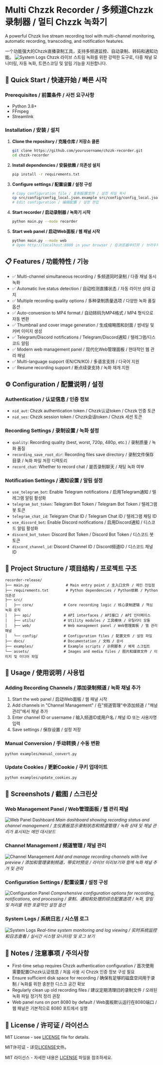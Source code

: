 # Multi Chzzk Recorder / 多频道Chzzk录制器 / 멀티 Chzzk 녹화기

A powerful Chzzk live stream recording tool with multi-channel monitoring, automatic recording, transcoding, and notification features.

一个功能强大的Chzzk直播录制工具，支持多频道监控、自动录制、转码和通知功能。
![System Logs](assets/screenshots/logo.png)
Chzzk 라이브 스트림 녹화를 위한 강력한 도구로, 다중 채널 모니터링, 자동 녹화, 트랜스코딩 및 알림 기능을 지원합니다.

## 🚀 Quick Start / 快速开始 / 빠른 시작

### Prerequisites / 前置条件 / 사전 요구사항

- Python 3.8+
- FFmpeg
- Streamlink

### Installation / 安装 / 설치

1. **Clone the repository / 克隆仓库 / 저장소 클론**
   ```bash
   git clone https://github.com/yourusername/chzzk-recorder.git
   cd chzzk-recorder
   ```

2. **Install dependencies / 安装依赖 / 의존성 설치**
   ```bash
   pip install -r requirements.txt
   ```

3. **Configure settings / 配置设置 / 설정 구성**
   ```bash
   # Copy configuration file / 复制配置文件 / 설정 파일 복사
   cp src/config/config_local.json.example src/config/config_local.json
   # Edit configuration / 编辑配置 / 설정 편집
   ```

4. **Start recorder / 启动录制器 / 녹화기 시작**
   ```bash
   python main.py --mode recorder
   ```

5. **Start web panel / 启动Web面板 / 웹 패널 시작**
   ```bash
   python main.py --mode web
   # Open http://localhost:8080 in your browser / 在浏览器中打开 / 브라우저에서 열기
   ```

## 📋 Features / 功能特性 / 기능

- ✅ Multi-channel simultaneous recording / 多频道同时录制 / 다중 채널 동시 녹화
- ✅ Automatic live status detection / 自动检测直播状态 / 자동 라이브 상태 감지
- ✅ Multiple recording quality options / 多种录制质量选项 / 다양한 녹화 품질 옵션
- ✅ Auto-conversion to MP4 format / 自动转码为MP4格式 / MP4 형식으로 자동 변환
- ✅ Thumbnail and cover image generation / 生成缩略图和封面 / 썸네일 및 커버 이미지 생성
- ✅ Telegram/Discord notifications / Telegram/Discord通知 / 텔레그램/디스코드 알림
- ✅ Modern web management panel / 现代化Web管理面板 / 현대적인 웹 관리 패널
- ✅ Multi-language support (EN/CN/KO) / 多语言支持 / 다국어 지원
- ✅ Resume recording support / 断点续录支持 / 녹화 재개 지원

## ⚙️ Configuration / 配置说明 / 설정

### Authentication / 认证信息 / 인증 정보
- `nid_aut`: Chzzk authentication token / Chzzk认证token / Chzzk 인증 토큰
- `nid_ses`: Chzzk session token / Chzzk会话token / Chzzk 세션 토큰

### Recording Settings / 录制设置 / 녹화 설정
- `quality`: Recording quality (best, worst, 720p, 480p, etc.) / 录制质量 / 녹화 품질
- `recording_save_root_dir`: Recording files save directory / 录制文件保存目录 / 녹화 파일 저장 디렉토리
- `record_chat`: Whether to record chat / 是否录制聊天 / 채팅 녹화 여부

### Notification Settings / 通知设置 / 알림 설정
- `use_telegram_bot`: Enable Telegram notifications / 启用Telegram通知 / 텔레그램 알림 활성화
- `telegram_bot_token`: Telegram Bot Token / Telegram Bot Token / 텔레그램 봇 토큰
- `telegram_chat_id`: Telegram Chat ID / Telegram Chat ID / 텔레그램 채팅 ID
- `use_discord_bot`: Enable Discord notifications / 启用Discord通知 / 디스코드 알림 활성화
- `discord_bot_token`: Discord Bot Token / Discord Bot Token / 디스코드 봇 토큰
- `discord_channel_id`: Discord Channel ID / Discord频道ID / 디스코드 채널 ID

## 📁 Project Structure / 项目结构 / 프로젝트 구조

```
recorder-release/
├── main.py                 # Main entry point / 主入口文件 / 메인 진입점
├── requirements.txt        # Python dependencies / Python依赖 / Python 의존성
├── src/
│   ├── core/              # Core recording logic / 核心录制逻辑 / 핵심 녹화 로직
│   ├── api/               # API interfaces / API接口 / API 인터페이스
│   ├── utils/             # Utility modules / 工具模块 / 유틸리티 모듈
│   ├── web/               # Web management panel / Web管理面板 / 웹 관리 패널
│   └── config/            # Configuration files / 配置文件 / 설정 파일
├── docs/                  # Documentation / 文档 / 문서
├── examples/              # Example scripts / 示例脚本 / 예제 스크립트
└── assets/                # Images and media files / 图片和媒体文件 / 이미지 및 미디어 파일
```

## 🔧 Usage / 使用说明 / 사용법

### Adding Recording Channels / 添加录制频道 / 녹화 채널 추가
1. Start the web panel / 启动Web面板 / 웹 패널 시작
2. Add channels in "Channel Management" / 在"频道管理"中添加频道 / "채널 관리"에서 채널 추가
3. Enter channel ID or username / 输入频道ID或用户名 / 채널 ID 또는 사용자명 입력
4. Save settings / 保存设置 / 설정 저장

### Manual Conversion / 手动转换 / 수동 변환
```bash
python examples/manual_convert.py
```

### Update Cookies / 更新Cookie / 쿠키 업데이트
```bash
python examples/update_cookies.py
```

## 📸 Screenshots / 截图 / 스크린샷

### Web Management Panel / Web管理面板 / 웹 관리 패널
![Web Panel Dashboard](assets/screenshots/web-panel-dashboard.png)
*Main dashboard showing recording status and channel management / 主仪表板显示录制状态和频道管理 / 녹화 상태 및 채널 관리가 표시되는 메인 대시보드*

### Channel Management / 频道管理 / 채널 관리
![Channel Management](assets/screenshots/channel-management.png)
*Add and manage recording channels with live preview / 添加和管理录制频道，带实时预览 / 라이브 미리보기와 함께 녹화 채널 추가 및 관리*

### Configuration Settings / 配置设置 / 설정 구성
![Configuration Panel](assets/screenshots/configuration-panel.png)
*Comprehensive configuration options for recording, notifications, and processing / 录制、通知和处理的综合配置选项 / 녹화, 알림 및 처리를 위한 포괄적인 설정 옵션*

### System Logs / 系统日志 / 시스템 로그
![System Logs](assets/screenshots/system-logs.png)
*Real-time system monitoring and log viewing / 实时系统监控和日志查看 / 실시간 시스템 모니터링 및 로그 보기*

## 📝 Notes / 注意事项 / 주의사항

- First-time setup requires Chzzk authentication configuration / 首次使用需要配置Chzzk认证信息 / 처음 사용 시 Chzzk 인증 정보 구성 필요
- Ensure sufficient disk space for recording / 确保有足够的磁盘空间用于录制 / 녹화를 위한 충분한 디스크 공간 확보
- Regularly clean up old recording files / 建议定期清理旧的录制文件 / 오래된 녹화 파일 정기적 정리 권장
- Web panel runs on port 8080 by default / Web面板默认运行在8080端口 / 웹 패널은 기본적으로 8080 포트에서 실행

## 📄 License / 许可证 / 라이선스

MIT License - see [LICENSE](LICENSE) file for details.

MIT许可证 - 详见[LICENSE](LICENSE)文件。

MIT 라이선스 - 자세한 내용은 [LICENSE](LICENSE) 파일을 참조하세요.